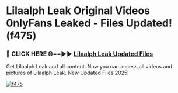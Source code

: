 # Lilaalph Leak Original Videos 0nlyFans Leaked - Files Updated! (f475)

<h3>🔴 CLICK HERE 🌐==►► <a href="https://tinyurl.com/2jnfzry5" rel="nofollow">Lilaalph Leak Updated Files</a></h3>

Get Lilaalph Leak and all content. Now you can access all videos and pictures of Lilaalph Leak. New Updated Files 2025!

[![f475](https://i.imgur.com/GyGTBgg.gif)](https://tinyurl.com/2jnfzry5)
